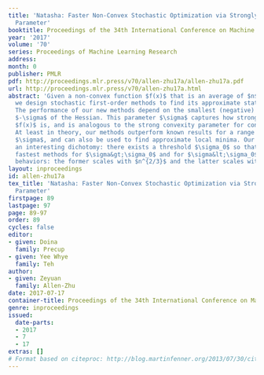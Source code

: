 ```yaml
---
title: 'Natasha: Faster Non-Convex Stochastic Optimization via Strongly Non-Convex
  Parameter'
booktitle: Proceedings of the 34th International Conference on Machine Learning
year: '2017'
volume: '70'
series: Proceedings of Machine Learning Research
address: 
month: 0
publisher: PMLR
pdf: http://proceedings.mlr.press/v70/allen-zhu17a/allen-zhu17a.pdf
url: http://proceedings.mlr.press/v70/allen-zhu17a.html
abstract: 'Given a non-convex function $f(x)$ that is an average of $n$ smooth functions,
  we design stochastic first-order methods to find its approximate stationary points.
  The performance of our new methods depend on the smallest (negative) eigenvalue
  $-\sigma$ of the Hessian. This parameter $\sigma$ captures how strongly non-convex
  $f(x)$ is, and is analogous to the strong convexity parameter for convex optimization.
  At least in theory, our methods outperform known results for a range of parameter
  $\sigma$, and can also be used to find approximate local minima. Our result implies
  an interesting dichotomy: there exists a threshold $\sigma_0$ so that the (currently)
  fastest methods for $\sigma&gt;\sigma_0$ and for $\sigma&lt;\sigma_0$ have different
  behaviors: the former scales with $n^{2/3}$ and the latter scales with $n^{3/4}$.'
layout: inproceedings
id: allen-zhu17a
tex_title: 'Natasha: Faster Non-Convex Stochastic Optimization via Strongly Non-Convex
  Parameter'
firstpage: 89
lastpage: 97
page: 89-97
order: 89
cycles: false
editor:
- given: Doina
  family: Precup
- given: Yee Whye
  family: Teh
author:
- given: Zeyuan
  family: Allen-Zhu
date: 2017-07-17
container-title: Proceedings of the 34th International Conference on Machine Learning
genre: inproceedings
issued:
  date-parts:
  - 2017
  - 7
  - 17
extras: []
# Format based on citeproc: http://blog.martinfenner.org/2013/07/30/citeproc-yaml-for-bibliographies/
---
```

